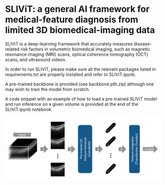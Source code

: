 # SLIViT: a general AI framework for medical-feature diagnosis from limited 3D biomedical-imaging data

SLIViT is a deep-learning framework that accurately measures disease-related risk factors in volumetric biomedical imaging, such as magnetic resonance imaging (MRI) scans, optical coherence tomography (OCT) scans, and ultrasound videos. 

In order to run SLIViT, please make sure all the relevant packages listed in requirements.txt are properly installed and refer to SLIViT.ipynb.

A pre-trained backbone is provided (see backbone.pth.zip) although one may wish to train the model from scratch.

A code snippet with an example of how to load a pre-trained SLIViT model and run inference on a given volume is provided at the end of the SLIViT.ipynb notebook.

<img src="figures/SLIViT3.png" width="900px"/>
